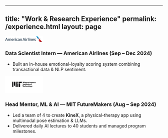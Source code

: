 <!-- experience.md -->
---
title: "Work & Research Experience"
permalink: /experience.html
layout: page
---

<div class="experience-block">
  <img src="/assets/logos/aa.png" alt="American Airlines logo">
  <div>
    <h3>Data Scientist Intern — American Airlines <span class="date">(Sep – Dec 2024)</span></h3>
    <ul>
      <li>Built an in-house emotional-loyalty scoring system combining transactional data & NLP sentiment.</li>
    </ul>
  </div>
</div>

<div class="experience-block">
  <img src="/assets/logos/mit.png" alt="MIT logo">
  <div>
    <h3>Head Mentor, ML & AI — MIT FutureMakers <span class="date">(Aug – Sep 2024)</span></h3>
    <ul>
      <li>Led a team of 4 to create <strong>KineX</strong>, a physical-therapy app using multimodal pose estimation & LLMs.</li>
      <li>Delivered daily AI lectures to 40 students and managed program milestones.</li>
    </ul>
  </div>
</div>

<!-- …repeat for the other roles… -->
